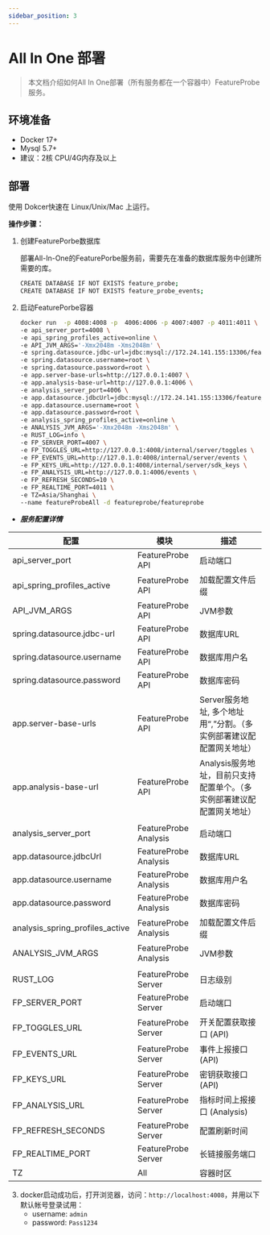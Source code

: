```yaml
---
sidebar_position: 3
---
```


# All In One 部署

> 本文档介绍如何All In One部署（所有服务都在一个容器中）FeatureProbe 服务。

## 环境准备

* Docker 17+
* Mysql 5.7+
* 建议：2核 CPU/4G内存及以上

## 部署

使用 Dokcer快速在 Linux/Unix/Mac 上运行。

**操作步骤：**

1. 创建FeaturePorbe数据库

   部署All-In-One的FeaturePorbe服务前，需要先在准备的数据库服务中创建所需要的库。
   
   ```bash
   CREATE DATABASE IF NOT EXISTS feature_probe;
   CREATE DATABASE IF NOT EXISTS feature_probe_events;
   ```

2. 启动FeaturePorbe容器

   ```bash
   docker run  -p 4008:4008 -p  4006:4006 -p 4007:4007 -p 4011:4011 \
   -e api_server_port=4008 \
   -e api_spring_profiles_active=online \
   -e API_JVM_ARGS='-Xmx2048m -Xms2048m' \
   -e spring.datasource.jdbc-url=jdbc:mysql://172.24.141.155:13306/feature_probe \
   -e spring.datasource.username=root \
   -e spring.datasource.password=root \
   -e app.server-base-urls=http://127.0.0.1:4007 \
   -e app.analysis-base-url=http://127.0.0.1:4006 \
   -e analysis_server_port=4006 \
   -e app.datasource.jdbcUrl=jdbc:mysql://172.24.141.155:13306/feature_probe_events \
   -e app.datasource.username=root \
   -e app.datasource.password=root \
   -e analysis_spring_profiles_active=online \
   -e ANALYSIS_JVM_ARGS='-Xmx2048m -Xms2048m' \
   -e RUST_LOG=info \
   -e FP_SERVER_PORT=4007 \
   -e FP_TOGGLES_URL=http://127.0.0.1:4008/internal/server/toggles \
   -e FP_EVENTS_URL=http://127.0.1.0:4008/internal/server/events \
   -e FP_KEYS_URL=http://127.0.0.1:4008/internal/server/sdk_keys \
   -e FP_ANALYSIS_URL=http://127.0.0.1:4006/events \
   -e FP_REFRESH_SECONDS=10 \
   -e FP_REALTIME_PORT=4011 \
   -e TZ=Asia/Shanghai \
   --name featureProbeAll -d featureprobe/featureprobe 
   ```

- ***服务配置详情***

| 配置   | 模块            | 描述              |
| ---------- | ------------------- |-----------------|
| api_server_port                 | FeatureProbe API    | 启动端口              |
| api_spring_profiles_active      | FeatureProbe API    | 加载配置文件后缀       |
| API_JVM_ARGS                    | FeatureProbe API    | JVM参数              |
| spring.datasource.jdbc-url      | FeatureProbe API    | 数据库URL             |
| spring.datasource.username      | FeatureProbe API    | 数据库用户名           |
| spring.datasource.password      | FeatureProbe API    | 数据库密码             |
| app.server-base-urls            | FeatureProbe API    | Server服务地址, 多个地址用“,”分割。（多实例部署建议配配置网关地址）            |
| app.analysis-base-url           | FeatureProbe API    | Analysis服务地址，目前只支持配置单个。（多实例部署建议配配置网关地址）           |
|      |    |          |
| analysis_server_port            | FeatureProbe Analysis         | 启动端口             |
| app.datasource.jdbcUrl          | FeatureProbe Analysis         | 数据库URL             |
| app.datasource.username         | FeatureProbe Analysis         | 数据库用户名           |
| app.datasource.password         | FeatureProbe Analysis         | 数据库密码             |
| analysis_spring_profiles_active | FeatureProbe Analysis         | 加载配置文件后缀        |
| ANALYSIS_JVM_ARGS               | FeatureProbe Analysis         | JVM参数               |
|      |    |          |
| RUST_LOG                        | FeatureProbe Server         | 日志级别             |
| FP_SERVER_PORT                  | FeatureProbe Server         | 启动端口             |
| FP_TOGGLES_URL                  | FeatureProbe Server         | 开关配置获取接口 (API) |
| FP_EVENTS_URL                   | FeatureProbe Server         | 事件上报接口 (API)     |
| FP_KEYS_URL                     | FeatureProbe Server         | 密钥获取接口 (API)    |
| FP_ANALYSIS_URL                 | FeatureProbe Server         | 指标时间上报接口 (Analysis)             |
| FP_REFRESH_SECONDS              | FeatureProbe Server         | 配置刷新时间             |
| FP_REALTIME_PORT                | FeatureProbe Server         | 长链接服务端口            |
| TZ                              | All                         | 容器时区            |



3. docker启动成功后，打开浏览器，访问：`http://localhost:4008`，并用以下默认帐号登录试用：
   - username: `admin`
   - password: `Pass1234`